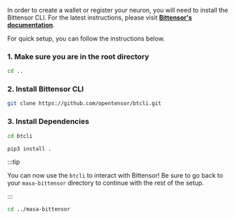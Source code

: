 In order to create a wallet or register your neuron, you will need to install the Bittensor CLI. For the latest instructions, please visit **[Bittensor's documentation](https://docs.bittensor.com/getting-started/install-btcli)**.

For quick setup, you can follow the instructions below.

### 1. Make sure you are in the root directory

```bash
cd ..
```

### 2. Install Bittensor CLI

```bash
git clone https://github.com/opentensor/btcli.git
```

### 3. Install Dependencies

```bash
cd btcli
```

```bash
pip3 install .
```

:::tip

You can now use the `btcli` to interact with Bittensor! Be sure to go back to your `masa-bittensor` directory to continue with the rest of the setup.

:::

```bash
cd ../masa-bittensor
```
